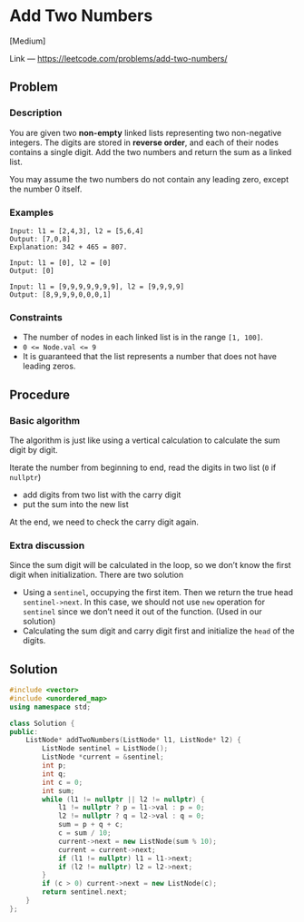 # Add Two Numbers

[Medium]

Link — https://leetcode.com/problems/add-two-numbers/

## Problem

### Description

You are given two **non-empty** linked lists representing two non-negative integers. The digits are stored in **reverse order**, and each of their nodes contains a single digit. Add the two numbers and return the sum as a linked list.

You may assume the two numbers do not contain any leading zero, except the number 0 itself.

### Examples

```
Input: l1 = [2,4,3], l2 = [5,6,4]
Output: [7,0,8]
Explanation: 342 + 465 = 807.
```

```
Input: l1 = [0], l2 = [0]
Output: [0]
```

```
Input: l1 = [9,9,9,9,9,9,9], l2 = [9,9,9,9]
Output: [8,9,9,9,0,0,0,1]
```

### Constraints

- The number of nodes in each linked list is in the range `[1, 100]`.
- `0 <= Node.val <= 9`
- It is guaranteed that the list represents a number that does not have leading zeros.

## Procedure

### Basic algorithm

The algorithm is just like using a vertical calculation to calculate the sum digit by digit.

Iterate the number from beginning to end, read the digits in two list (`0` if `nullptr`)

- add digits from two list with the carry digit
- put the sum into the new list

At the end, we need to check the carry digit again.

### Extra discussion

Since the sum digit will be calculated in the loop, so we don’t know the first digit when initialization. There are two solution

- Using a `sentinel`, occupying the first item. Then we return the true head `sentinel->next`. In this case, we should not use `new` operation for `sentinel` since we don’t need it out of the function. (Used in our solution)
- Calculating the sum digit and carry digit first and initialize the `head` of the digits.

## Solution

```cpp
#include <vector>
#include <unordered_map>
using namespace std;

class Solution {
public:
    ListNode* addTwoNumbers(ListNode* l1, ListNode* l2) {
        ListNode sentinel = ListNode();
        ListNode *current = &sentinel;
        int p;
        int q;
        int c = 0;
        int sum;
        while (l1 != nullptr || l2 != nullptr) {
            l1 != nullptr ? p = l1->val : p = 0;
            l2 != nullptr ? q = l2->val : q = 0;
            sum = p + q + c;
            c = sum / 10;
            current->next = new ListNode(sum % 10);
            current = current->next;
            if (l1 != nullptr) l1 = l1->next;
            if (l2 != nullptr) l2 = l2->next;
        }
        if (c > 0) current->next = new ListNode(c);
        return sentinel.next;
    }
};
```

